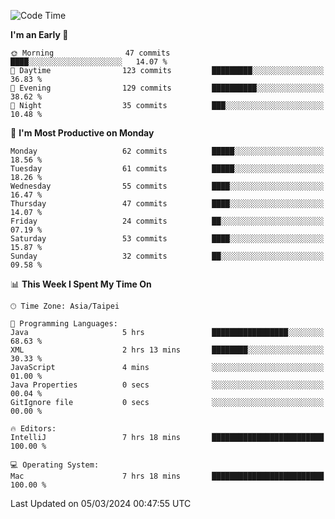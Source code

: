 <!--START_SECTION:waka-->
![Code Time](http://img.shields.io/badge/Code%20Time-879%20hrs%2035%20mins-blue)

**I'm an Early 🐤** 

```text
🌞 Morning                47 commits          ████░░░░░░░░░░░░░░░░░░░░░   14.07 % 
🌆 Daytime                123 commits         █████████░░░░░░░░░░░░░░░░   36.83 % 
🌃 Evening                129 commits         ██████████░░░░░░░░░░░░░░░   38.62 % 
🌙 Night                  35 commits          ███░░░░░░░░░░░░░░░░░░░░░░   10.48 % 
```
📅 **I'm Most Productive on Monday** 

```text
Monday                   62 commits          █████░░░░░░░░░░░░░░░░░░░░   18.56 % 
Tuesday                  61 commits          █████░░░░░░░░░░░░░░░░░░░░   18.26 % 
Wednesday                55 commits          ████░░░░░░░░░░░░░░░░░░░░░   16.47 % 
Thursday                 47 commits          ████░░░░░░░░░░░░░░░░░░░░░   14.07 % 
Friday                   24 commits          ██░░░░░░░░░░░░░░░░░░░░░░░   07.19 % 
Saturday                 53 commits          ████░░░░░░░░░░░░░░░░░░░░░   15.87 % 
Sunday                   32 commits          ██░░░░░░░░░░░░░░░░░░░░░░░   09.58 % 
```


📊 **This Week I Spent My Time On** 

```text
🕑︎ Time Zone: Asia/Taipei

💬 Programming Languages: 
Java                     5 hrs               █████████████████░░░░░░░░   68.63 % 
XML                      2 hrs 13 mins       ████████░░░░░░░░░░░░░░░░░   30.33 % 
JavaScript               4 mins              ░░░░░░░░░░░░░░░░░░░░░░░░░   01.00 % 
Java Properties          0 secs              ░░░░░░░░░░░░░░░░░░░░░░░░░   00.04 % 
GitIgnore file           0 secs              ░░░░░░░░░░░░░░░░░░░░░░░░░   00.00 % 

🔥 Editors: 
IntelliJ                 7 hrs 18 mins       █████████████████████████   100.00 % 

💻 Operating System: 
Mac                      7 hrs 18 mins       █████████████████████████   100.00 % 
```


 Last Updated on 05/03/2024 00:47:55 UTC
<!--END_SECTION:waka-->

